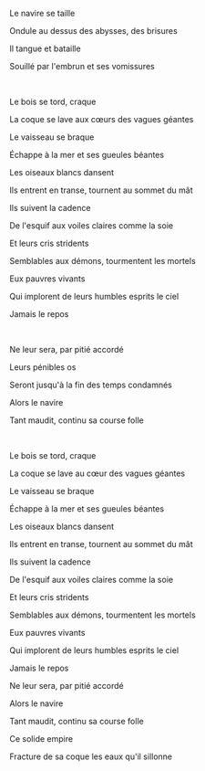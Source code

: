 Le navire se taille

Ondule au dessus des abysses, des brisures

Il tangue et bataille

Souillé par l'embrun et ses vomissures

<br>

Le bois se tord, craque

La coque se lave aux cœurs des vagues géantes

Le vaisseau se braque

Échappe à la mer et ses gueules béantes

Les oiseaux blancs dansent

Ils entrent en transe, tournent au sommet du mât

Ils suivent la cadence

De l'esquif aux voiles claires comme la soie

Et leurs cris stridents

Semblables aux démons, tourmentent les mortels

Eux pauvres vivants

Qui implorent de leurs humbles esprits le ciel

Jamais le repos

<br>

Ne leur sera, par pitié accordé

Leurs pénibles os

Seront jusqu'à la fin des temps condamnés

Alors le navire

Tant maudit, continu sa course folle

<br>

Le bois se tord, craque

La coque se lave au cœur des vagues géantes

Le vaisseau se braque

Échappe à la mer et ses gueules béantes

Les oiseaux blancs dansent


Ils entrent en transe, tournent au sommet du mât

Ils suivent la cadence

De l'esquif aux voiles claires comme la soie

Et leurs cris stridents

Semblables aux démons, tourmentent les mortels

Eux pauvres vivants

Qui implorent de leurs humbles esprits le ciel

Jamais le repos

Ne leur sera, par pitié accordé

Alors le navire

Tant maudit, continu sa course folle

Ce solide empire

Fracture de sa coque les eaux qu'il sillonne
